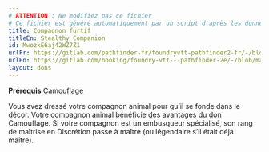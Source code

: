 ```yaml
---
# ATTENTION : Ne modifiez pas ce fichier
# Ce fichier est généré automatiquement par un script d'après les données du module Foundry VTT officiel et de sa traduction
title: Compagnon furtif
titleEn: Stealthy Companion
id: MwozkE6aj42WZ7Z1
urlFr: https://gitlab.com/pathfinder-fr/foundryvtt-pathfinder2-fr/-/blob/master/data/feats/MwozkE6aj42WZ7Z1.htm
urlEn: https://gitlab.com/hooking/foundry-vtt---pathfinder-2e/-/blob/master/packs/data/feats.db/stealthy-companion.json
layout: dons
---
```

**Prérequis** [Camouflage](camouflage.md)

Vous avez dressé votre compagnon animal pour qu’il se fonde dans le décor. Votre compagnon animal bénéficie des avantages du don Camouflage. Si votre compagnon est un embusqueur spécialisé, son rang de maîtrise en Discrétion passe à maître (ou légendaire s’il était déjà maître).

